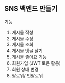 ## SNS 백엔드 만들기

기능
1. 게시물 작성
2. 게시물 수정
3. 게시물 조회
4. 개시물 댓글 달기
5. 게시물 좋아요 기능
6. 회원가입 (JWT 토큰 활용)
7. 회원 상태 변경
8. 팔로워/ 언팔로워
